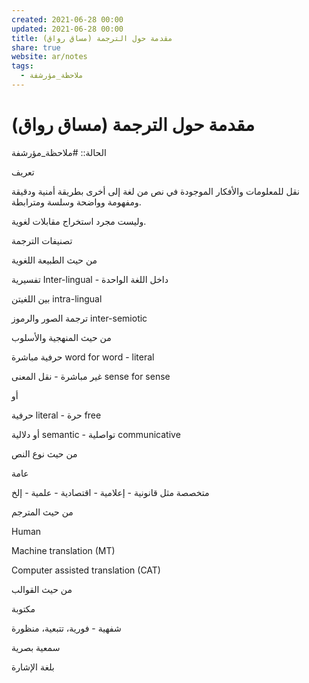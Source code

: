 ```yaml
---  
created: 2021-06-28 00:00  
updated: 2021-06-28 00:00  
title: مقدمة حول الترجمة (مساق رواق)  
share: true  
website: ar/notes  
tags:  
  - ملاحظة_مؤرشفة  
---  
```

  
  
# مقدمة حول الترجمة (مساق رواق)  
  
الحالة:: #ملاحظة_مؤرشفة  
  
تعريف  
  
نقل للمعلومات والأفكار الموجودة في نص من لغة إلى أخرى بطريقة أمنية ودقيقة ومفهومة وواضحة وسلسة ومترابطة.  
  
وليست مجرد استخراج مقابلات لغوية.  
  
تصنيفات الترجمة  
  
من حيث الطبيعة اللغوية  
  
تفسيرية Inter-lingual - داخل اللغة الواحدة  
  
بين اللغيتن intra-lingual  
  
ترجمة الصور والرموز inter-semiotic  
  
من حيث المنهجية والأسلوب  
  
حرفية مباشرة word for word - literal  
  
غير مباشرة - نقل المعنى sense for sense  
  
أو  
  
حرفية literal - حرة free  
  
أو دلالية semantic - تواصلية communicative  
  
من حيث نوع النص  
  
عامة  
  
متخصصة مثل قانونية - إعلامية - اقتصادية - علمية - إلخ  
  
من حيث المترجم  
  
Human  
  
Machine translation (MT)  
  
Computer assisted translation (CAT)  
  
من حيث القوالب  
  
مكتوبة  
  
شفهية - فورية، تتبعية، منظورة  
  
سمعية بصرية  
  
بلغة الإشارة  
  
